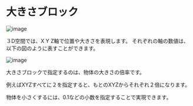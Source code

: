 # 大きさブロック

![image](https://github.com/levelenter/blockvrock_doc/assets/43167728/d9cdca61-9a0e-4320-aa2f-abd84501f46b)


３D空間では、X Y Z軸で位置や大きさを表現します。
それぞれの軸の数値は、以下の図のように表すことができます。

![image](https://github.com/levelenter/blockvrock_doc/assets/43167728/91fdb8cf-b045-4945-8bdb-ccace1fb046e)

大きさブロックで指定するのは、物体の大きさの倍率です。

例えばXYZすべてに２を指定すると、もとのXYZからそれぞれ２倍になります。


物体を小さくするには、0.1などの小数を指定することで実現できます。


